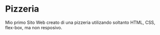 # Pizzeria
Mio primo Sito Web creato di una pizzeria utilizando soltanto HTML, CSS, flex-box, ma non resposivo. 
